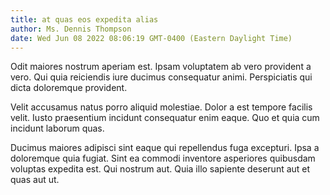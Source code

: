 ```yaml
---
title: at quas eos expedita alias
author: Ms. Dennis Thompson
date: Wed Jun 08 2022 08:06:19 GMT-0400 (Eastern Daylight Time)
---
```

Odit maiores nostrum aperiam est. Ipsam voluptatem ab vero provident a vero. Qui quia reiciendis iure ducimus consequatur animi. Perspiciatis qui dicta doloremque provident.

 Velit accusamus natus porro aliquid molestiae. Dolor a est tempore facilis velit. Iusto praesentium incidunt consequatur enim eaque. Quo et quia cum incidunt laborum quas.

 Ducimus maiores adipisci sint eaque qui repellendus fuga excepturi. Ipsa a doloremque quia fugiat. Sint ea commodi inventore asperiores quibusdam voluptas expedita est. Qui nostrum aut. Quia illo sapiente deserunt aut et quas aut ut.